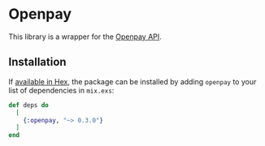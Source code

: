 # Openpay

This library is a wrapper for the [Openpay API](https://openpay.mx/docs/api).

## Installation

If [available in Hex](https://hex.pm/docs/publish), the package can be installed
by adding `openpay` to your list of dependencies in `mix.exs`:

```elixir
def deps do
  [
    {:openpay, "~> 0.3.0"}
  ]
end
```
